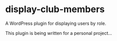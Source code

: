 display-club-members
====================

A WordPress plugin for displaying users by role.

This plugin is being written for a personal project...
